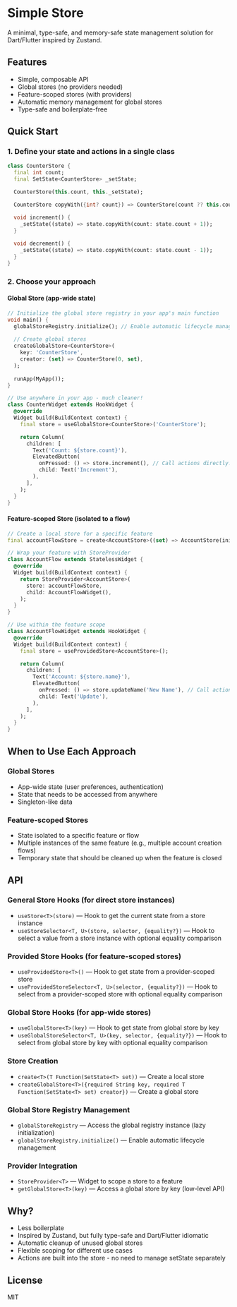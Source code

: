 <!--
This README describes the package. If you publish this package to pub.dev,
this README's contents appear on the landing page for your package.

For information about how to write a good package README, see the guide for
[writing package pages](https://dart.dev/tools/pub/writing-package-pages).

For general information about developing packages, see the Dart guide for
[creating packages](https://dart.dev/guides/libraries/create-packages)
and the Flutter guide for
[developing packages and plugins](https://flutter.dev/to/develop-packages).
-->

# Simple Store

A minimal, type-safe, and memory-safe state management solution for Dart/Flutter inspired by Zustand.

## Features
- Simple, composable API
- Global stores (no providers needed)
- Feature-scoped stores (with providers)
- Automatic memory management for global stores
- Type-safe and boilerplate-free

## Quick Start

### 1. Define your state and actions in a single class

```dart
class CounterStore {
  final int count;
  final SetState<CounterStore> _setState;

  CounterStore(this.count, this._setState);

  CounterStore copyWith({int? count}) => CounterStore(count ?? this.count, _setState);

  void increment() {
    _setState((state) => state.copyWith(count: state.count + 1));
  }
  
  void decrement() {
    _setState((state) => state.copyWith(count: state.count - 1));
  }
}
```

### 2. Choose your approach

#### Global Store (app-wide state)
```dart
// Initialize the global store registry in your app's main function
void main() {
  globalStoreRegistry.initialize(); // Enable automatic lifecycle management (lazy initialization)
  
  // Create global stores
  createGlobalStore<CounterStore>(
    key: 'CounterStore',
    creator: (set) => CounterStore(0, set),
  );
  
  runApp(MyApp());
}

// Use anywhere in your app - much cleaner!
class CounterWidget extends HookWidget {
  @override
  Widget build(BuildContext context) {
    final store = useGlobalStore<CounterStore>('CounterStore');

    return Column(
      children: [
        Text('Count: ${store.count}'),
        ElevatedButton(
          onPressed: () => store.increment(), // Call actions directly!
          child: Text('Increment'),
        ),
      ],
    );
  }
}
```

#### Feature-scoped Store (isolated to a flow)
```dart
// Create a local store for a specific feature
final accountFlowStore = create<AccountStore>((set) => AccountStore(initialState, set));

// Wrap your feature with StoreProvider
class AccountFlow extends StatelessWidget {
  @override
  Widget build(BuildContext context) {
    return StoreProvider<AccountStore>(
      store: accountFlowStore,
      child: AccountFlowWidget(),
    );
  }
}

// Use within the feature scope
class AccountFlowWidget extends HookWidget {
  @override
  Widget build(BuildContext context) {
    final store = useProvidedStore<AccountStore>();

    return Column(
      children: [
        Text('Account: ${store.name}'),
        ElevatedButton(
          onPressed: () => store.updateName('New Name'), // Call actions directly!
          child: Text('Update'),
        ),
      ],
    );
  }
}
```

## When to Use Each Approach

### Global Stores
- App-wide state (user preferences, authentication)
- State that needs to be accessed from anywhere
- Singleton-like data

### Feature-scoped Stores
- State isolated to a specific feature or flow
- Multiple instances of the same feature (e.g., multiple account creation flows)
- Temporary state that should be cleaned up when the feature is closed

## API

### General Store Hooks (for direct store instances)
- `useStore<T>(store)` — Hook to get the current state from a store instance
- `useStoreSelector<T, U>(store, selector, {equality?})` — Hook to select a value from a store instance with optional equality comparison

### Provided Store Hooks (for feature-scoped stores)
- `useProvidedStore<T>()` — Hook to get state from a provider-scoped store
- `useProvidedStoreSelector<T, U>(selector, {equality?})` — Hook to select from a provider-scoped store with optional equality comparison

### Global Store Hooks (for app-wide stores)
- `useGlobalStore<T>(key)` — Hook to get state from global store by key
- `useGlobalStoreSelector<T, U>(key, selector, {equality?})` — Hook to select from global store by key with optional equality comparison

### Store Creation
- `create<T>(T Function(SetState<T> set))` — Create a local store
- `createGlobalStore<T>({required String key, required T Function(SetState<T> set) creator})` — Create a global store

### Global Store Registry Management
- `globalStoreRegistry` — Access the global registry instance (lazy initialization)
- `globalStoreRegistry.initialize()` — Enable automatic lifecycle management

### Provider Integration
- `StoreProvider<T>` — Widget to scope a store to a feature
- `getGlobalStore<T>(key)` — Access a global store by key (low-level API)

## Why?
- Less boilerplate
- Inspired by Zustand, but fully type-safe and Dart/Flutter idiomatic
- Automatic cleanup of unused global stores
- Flexible scoping for different use cases
- Actions are built into the store - no need to manage setState separately

## License
MIT